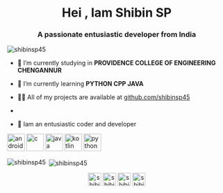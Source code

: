 <h1 align="center">Hei , Iam Shibin SP</h1>
<h3 align="center">A passionate entusiastic developer from India </h3>

<p align="left"> <img src="https://komarev.com/ghpvc/?username=shibinsp45" alt="shibinsp45" /> </p>

- 🔭 I’m currently studying  in **PROVIDENCE COLLEGE OF ENGINEERING CHENGANNUR**

- 🌱 I’m currently learning **PYTHON CPP JAVA**

- 👨‍💻 All of my projects are available at [github.com/shibinsp45](shibin.me)

-

- 💬 Iam an entusiastic coder and developer

<p align="left"><img src="https://devicons.github.io/devicon/devicon.git/icons/android/android-original-wordmark.svg" alt="android" width="40" height="40"/> <img src="https://devicons.github.io/devicon/devicon.git/icons/c/c-original.svg" alt="c" width="40" height="40"/> <img src="https://devicons.github.io/devicon/devicon.git/icons/java/java-original-wordmark.svg" alt="java" width="40" height="40"/> <img src="https://www.vectorlogo.zone/logos/kotlinlang/kotlinlang-icon.svg" alt="kotlin" width="40" height="40"/> <img src="https://devicons.github.io/devicon/devicon.git/icons/python/python-original.svg" alt="python" width="40" height="40"/></p><p><img align="left" src="https://github-readme-stats.vercel.app/api/top-langs/?username=shibinsp45&layout=compact&hide=html" alt="shibinsp45" /></p>

<p>&nbsp;<img align="center" src="https://github-readme-stats.vercel.app/api?username=shibinsp45&show_icons=true" alt="shibinsp45" /></p>

<p align="center">
<a href="https://twitter.com/shibinsp45" target="blank"><img align="center" src="https://cdn.jsdelivr.net/npm/simple-icons@3.0.1/icons/twitter.svg" alt="shibinsp45" height="30" width="30" /></a>
<a href="https://fb.com/shibinsp45" target="blank"><img align="center" src="https://cdn.jsdelivr.net/npm/simple-icons@3.0.1/icons/facebook.svg" alt="shibinsp45" height="30" width="30" /></a>
<a href="https://instagram.com/shibinsp45" target="blank"><img align="center" src="https://cdn.jsdelivr.net/npm/simple-icons@3.0.1/icons/instagram.svg" alt="shibinsp45" height="30" width="30" /></a>
<a href="https://www.youtube.com/c/shibinsp45" target="blank"><img align="center" src="https://cdn.jsdelivr.net/npm/simple-icons@3.0.1/icons/youtube.svg" alt="shibinsp45" height="30" width="30" /></a>
</p>
